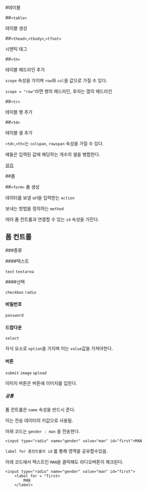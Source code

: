 #테이블 

##`<table>`  

테이블 생성  
  
##`<thead>`,`<tbody>`,`<tfoot>`  

시멘틱 태그  
  
  
##`<th>`    

테이블 헤드라인 추가  

`scope` 속성을 가지며 `row`와 `col`을 값으로 가질 수 있다.  

`scope = "row"`라면 행의 헤드라인, 후자는 열의 헤드라인  
  
##`<tr>` 

테이블 행 추가

##`<td>` 

테이블 셀 추가

`<td>`,`<th>`는 `colspan`, `rowspan` 속성을 가질 수 있다.

얘들은 입력된 값에 해당하는 개수의 셀을 병합한다.

[실습](http://bit.ly/2tc2bph)

##폼

##`<form>`
폼 생성


데이터를 보낼 url을 입력받는 `action`

보내는 방법을 정의하는 `method`

여러 폼 컨트롤과 연결할 수 있는 `id` 속성을 가진다.


## 폼 컨트롤

###종류

####텍스트

`text` `textarea`

####선택

`checkbox` `radio`

#### 비밀번호

`password`

#### 드랍다운

`select`

자식 요소로 `option`을 가지며 이는 `value`값을 가져야한다.

#### 버튼

`submit` `image` `upload`

이미지 버튼은 버튼에 이미지를 입힌다.


##### 공통

폼 컨트롤은 `name` 속성을 반드시 준다. 

이는 전송 데이터의 키값으로 사용됨.

아래 코드는 `gender : man` 을 전송한다.
`````
<input type="radio" name="gender" value="man" id="first">MAN
`````


`label for 폼컨트롤의 id` 를 통해 영역을 공유할수있음. 

아래 코드에서 텍스트인 `MAN`을 클릭해도 라디오버튼이 체크된다.

`````
<input type="radio" name="gender" value="man" id="first">
    <label for = "first>
        MAN
    </label>
`````







